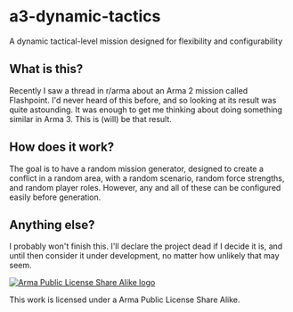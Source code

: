 # a3-dynamic-tactics
A dynamic tactical-level mission designed for flexibility and configurability

## What is this?
Recently I saw a thread in r/arma about an Arma 2 mission called Flashpoint. I'd never heard of this before, and so looking at its result was quite astounding. It was enough to get me thinking about doing something similar in Arma 3. This is (will) be that result.

## How does it work?
The goal is to have a random mission generator, designed to create a conflict in a random area, with a random scenario, random force strengths, and random player roles. However, any and all of these can be configured easily before generation.

## Anything else?
I probably won't finish this. I'll declare the project dead if I decide it is, and until then consider it under development, no matter how unlikely that may seem.

[![Arma Public License Share Alike logo](http://www.bistudio.com/license-icons/small/APL-SA.png)](http://www.bistudio.com/licenses/arma-public-license)

This work is licensed under a Arma Public License Share Alike.
